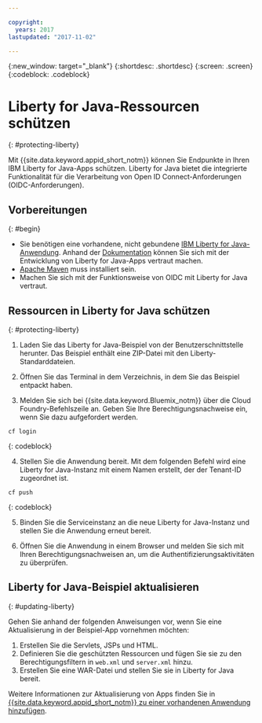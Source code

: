 ```yaml
---

copyright:
  years: 2017
lastupdated: "2017-11-02"

---
```

{:new_window: target="_blank"}
{:shortdesc: .shortdesc}
{:screen: .screen}
{:codeblock: .codeblock}

# Liberty for Java-Ressourcen schützen
{: #protecting-liberty}

Mit {{site.data.keyword.appid_short_notm}} können Sie Endpunkte in Ihren IBM Liberty for Java-Apps schützen. Liberty for Java bietet die integrierte Funktionalität für die Verarbeitung von Open ID Connect-Anforderungen (OIDC-Anforderungen).

## Vorbereitungen
{: #begin}

* Sie benötigen eine vorhandene, nicht gebundene [IBM Liberty for Java-Anwendung](https://console.bluemix.net/catalog/starters/liberty-for-java). Anhand der [Dokumentation](/docs/runtimes/liberty/index.html) können Sie sich mit der Entwicklung von Liberty for Java-Apps vertraut machen.
* [Apache Maven](https://maven.apache.org/download.cgi) muss installiert sein.
* Machen Sie sich mit der Funktionsweise von OIDC mit Liberty for Java vertraut.

## Ressourcen in Liberty for Java schützen
{: #protecting-liberty}

1. Laden Sie das Liberty for Java-Beispiel von der Benutzerschnittstelle herunter. Das Beispiel enthält eine ZIP-Datei mit den Liberty-Standarddateien.

2. Öffnen Sie das Terminal in dem Verzeichnis, in dem Sie das Beispiel entpackt haben.

3. Melden Sie sich bei {{site.data.keyword.Bluemix_notm}} über die Cloud Foundry-Befehlszeile an. Geben Sie Ihre Berechtigungsnachweise ein, wenn Sie dazu aufgefordert werden.

  ```
  cf login
  ```
  {: codeblock}

4. Stellen Sie die Anwendung bereit. Mit dem folgenden Befehl wird eine Liberty for Java-Instanz mit einem Namen erstellt, der der Tenant-ID zugeordnet ist.

  ```
  cf push
  ```
  {: codeblock}

5. Binden Sie die Serviceinstanz an die neue Liberty for Java-Instanz und stellen Sie die Anwendung erneut bereit.

6. Öffnen Sie die Anwendung in einem Browser und melden Sie sich mit Ihren Berechtigungsnachweisen an, um die Authentifizierungsaktivitäten zu überprüfen.


## Liberty for Java-Beispiel aktualisieren
{: #updating-liberty}

Gehen Sie anhand der folgenden Anweisungen vor, wenn Sie eine Aktualisierung in der Beispiel-App vornehmen möchten:

1. Erstellen Sie die Servlets, JSPs und HTML.
2. Definieren Sie die geschützten Ressourcen und fügen Sie sie zu den Berechtigungsfiltern in `web.xml` und `server.xml` hinzu.
3. Erstellen Sie eine WAR-Datei und stellen Sie sie in Liberty for Java bereit.

Weitere Informationen zur Aktualisierung von Apps finden Sie in [{{site.data.keyword.appid_short_notm}} zu einer vorhandenen Anwendung hinzufügen](/docs/services/appid/existing.html#existing-liberty).

